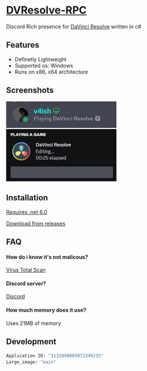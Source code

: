 # [DVResolve-RPC](https://github.com/v4ish/rpc)
Discord Rich presence for [DaVinci Resolve](https://www.blackmagicdesign.com/products/davinciresolve/) written in c#

## Features

- Definetly Lightweight 
- Supported os: Windows
- Runs on x86, x64 architecture


## Screenshots

<img src="https://github.com/v4ish/RPC/blob/main/Screenshots/davinci2.png" alt="logo" width="300"/>

<img src="https://github.com/v4ish/RPC/blob/main/Screenshots/davinci.png" alt="logo" width="300"/>



## Installation

[Requires .net 6.0](https://dotnet.microsoft.com/en-us/download/dotnet/6.0)

[Download from releases](https://github.com/v4ish/DVResolve-RPC/releases/latest)

    
## FAQ

#### How do i know it's not malicous?

[Virus Total Scan](https://www.virustotal.com/gui/file/51a2c3e1d2783c04fa529fa020561934f6f76d9e457e02f78cb27f622353d916?nocache=1)


#### Discord server?

[Discord](https://discord.gg/37uTqAhkms)

#### How much memory does it use?

Uses 21MB of memory

## Development
``` bash
Application ID: "1131090005872349215"
Large_image: "main"
```
